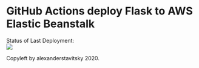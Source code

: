 # GitHub Actions deploy Flask to AWS Elastic Beanstalk

Status of Last Deployment:<br>
<img src="https://github.com/alexanderstavitsky/github-actions2-cicd/workflows/CI-CD-Pipeline-to-AWS-ElasticBeastalk/badge.svg?branch=main"><br>


Copyleft by alexanderstavitsky 2020.
